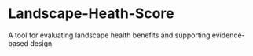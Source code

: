 # Landscape-Heath-Score
A tool for evaluating landscape health benefits and supporting evidence-based design
